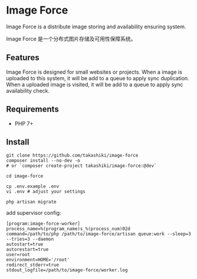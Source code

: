 # Image Force

Image Force is a distribute image storing and availability ensuring system.

Image Force 是一个分布式图片存储及可用性保障系统。 

## Features
 
Image Force is designed for small websites or projects. 
When a image is uploaded to this system, it will be add to a queue to apply sync duplication.
When a uploaded image is visited, it will be add to a queue to apply sync availability check.

## Requirements

- PHP 7+

## Install

```
git clone https://github.com/takashiki/image-force
composer install --no-dev -o
# or `composer create-project takashiki/image-force:@dev`

cd image-force

cp .env.example .env
vi .env # adjust your settings

php artisan migrate
```

add supervisor config:

```
[program:image-force-worker]
process_name=%(program_name)s_%(process_num)02d
command=/path/to/php /path/to/image-force/artisan queue:work --sleep=3 --tries=3 --daemon
autostart=true
autorestart=true
user=root
environment=HOME='/root'
redirect_stderr=true
stdout_logfile=/path/to/image-force/worker.log
```